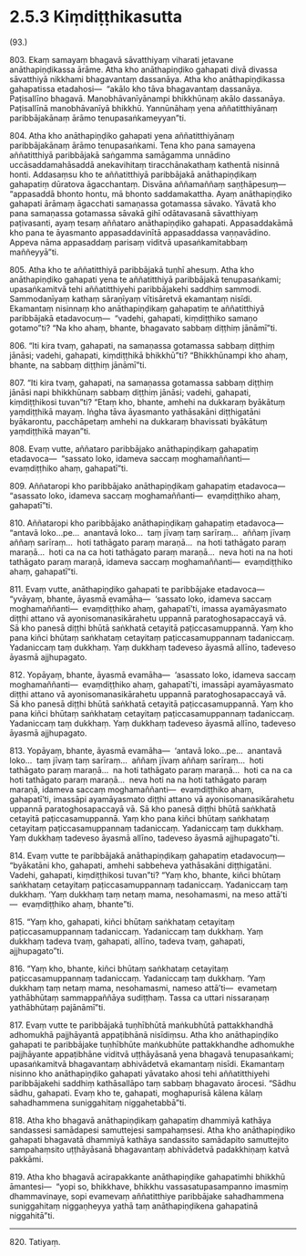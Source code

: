 

# 2.5.3 Kiṃdiṭṭhikasutta




(93.)

803\. Ekaṃ samayaṃ bhagavā sāvatthiyaṃ viharati jetavane anāthapiṇḍikassa ārāme. Atha kho anāthapiṇḍiko gahapati divā divassa sāvatthiyā nikkhami bhagavantaṃ dassanāya. Atha kho anāthapiṇḍikassa gahapatissa etadahosi—  “akālo kho tāva bhagavantaṃ dassanāya. Paṭisallīno bhagavā. Manobhāvanīyānampi bhikkhūnaṃ akālo dassanāya. Paṭisallīnā manobhāvanīyā bhikkhū. Yannūnāhaṃ yena aññatitthiyānaṃ paribbājakānaṃ ārāmo tenupasaṅkameyyan”ti.

804\. Atha kho anāthapiṇḍiko gahapati yena aññatitthiyānaṃ paribbājakānaṃ ārāmo tenupasaṅkami. Tena kho pana samayena aññatitthiyā paribbājakā saṅgamma samāgamma unnādino uccāsaddamahāsaddā anekavihitaṃ tiracchānakathaṃ kathentā nisinnā honti. Addasaṃsu kho te aññatitthiyā paribbājakā anāthapiṇḍikaṃ gahapatiṃ dūratova āgacchantaṃ. Disvāna aññamaññaṃ saṇṭhāpesuṃ—  “appasaddā bhonto hontu, mā bhonto saddamakattha. Ayaṃ anāthapiṇḍiko gahapati ārāmaṃ āgacchati samaṇassa gotamassa sāvako. Yāvatā kho pana samaṇassa gotamassa sāvakā gihī odātavasanā sāvatthiyaṃ paṭivasanti, ayaṃ tesaṃ aññataro anāthapiṇḍiko gahapati. Appasaddakāmā kho pana te āyasmanto appasaddavinītā appasaddassa vaṇṇavādino. Appeva nāma appasaddaṃ parisaṃ viditvā upasaṅkamitabbaṃ maññeyyā”ti.

805\. Atha kho te aññatitthiyā paribbājakā tuṇhī ahesuṃ. Atha kho anāthapiṇḍiko gahapati yena te aññatitthiyā paribbājakā tenupasaṅkami; upasaṅkamitvā tehi aññatitthiyehi paribbājakehi saddhiṃ sammodi. Sammodanīyaṃ kathaṃ sāraṇīyaṃ vītisāretvā ekamantaṃ nisīdi. Ekamantaṃ nisinnaṃ kho anāthapiṇḍikaṃ gahapatiṃ te aññatitthiyā paribbājakā etadavocuṃ—  “vadehi, gahapati, kiṃdiṭṭhiko samaṇo gotamo”ti? “Na kho ahaṃ, bhante, bhagavato sabbaṃ diṭṭhiṃ jānāmī”ti.

806\. “Iti kira tvaṃ, gahapati, na samaṇassa gotamassa sabbaṃ diṭṭhiṃ jānāsi; vadehi, gahapati, kiṃdiṭṭhikā bhikkhū”ti? “Bhikkhūnampi kho ahaṃ, bhante, na sabbaṃ diṭṭhiṃ jānāmī”ti.

807\. “Iti kira tvaṃ, gahapati, na samaṇassa gotamassa sabbaṃ diṭṭhiṃ jānāsi napi bhikkhūnaṃ sabbaṃ diṭṭhiṃ jānāsi; vadehi, gahapati, kiṃdiṭṭhikosi tuvan”ti? “Etaṃ kho, bhante, amhehi na dukkaraṃ byākātuṃ yaṃdiṭṭhikā mayaṃ. Iṅgha tāva āyasmanto yathāsakāni diṭṭhigatāni byākarontu, pacchāpetaṃ amhehi na dukkaraṃ bhavissati byākātuṃ yaṃdiṭṭhikā mayan”ti.

808\. Evaṃ vutte, aññataro paribbājako anāthapiṇḍikaṃ gahapatiṃ etadavoca—  “sassato loko, idameva saccaṃ moghamaññanti—  evaṃdiṭṭhiko ahaṃ, gahapatī”ti.

809\. Aññataropi kho paribbājako anāthapiṇḍikaṃ gahapatiṃ etadavoca—  “asassato loko, idameva saccaṃ moghamaññanti—  evaṃdiṭṭhiko ahaṃ, gahapatī”ti.

810\. Aññataropi kho paribbājako anāthapiṇḍikaṃ gahapatiṃ etadavoca—  “antavā loko…pe…  anantavā loko…  taṃ jīvaṃ taṃ sarīraṃ…  aññaṃ jīvaṃ aññaṃ sarīraṃ…  hoti tathāgato paraṃ maraṇā…  na hoti tathāgato paraṃ maraṇā…  hoti ca na ca hoti tathāgato paraṃ maraṇā…  neva hoti na na hoti tathāgato paraṃ maraṇā, idameva saccaṃ moghamaññanti—  evaṃdiṭṭhiko ahaṃ, gahapatī”ti.

811\. Evaṃ vutte, anāthapiṇḍiko gahapati te paribbājake etadavoca—  “yvāyaṃ, bhante, āyasmā evamāha—  ‘sassato loko, idameva saccaṃ moghamaññanti—  evaṃdiṭṭhiko ahaṃ, gahapatī’ti, imassa ayamāyasmato diṭṭhi attano vā ayonisomanasikārahetu uppannā paratoghosapaccayā vā. Sā kho panesā diṭṭhi bhūtā saṅkhatā cetayitā paṭiccasamuppannā. Yaṃ kho pana kiñci bhūtaṃ saṅkhataṃ cetayitaṃ paṭiccasamuppannaṃ tadaniccaṃ. Yadaniccaṃ taṃ dukkhaṃ. Yaṃ dukkhaṃ tadeveso āyasmā allīno, tadeveso āyasmā ajjhupagato.

812\. Yopāyaṃ, bhante, āyasmā evamāha—  ‘asassato loko, idameva saccaṃ moghamaññanti—  evaṃdiṭṭhiko ahaṃ, gahapatī’ti, imassāpi ayamāyasmato diṭṭhi attano vā ayonisomanasikārahetu uppannā paratoghosapaccayā vā. Sā kho panesā diṭṭhi bhūtā saṅkhatā cetayitā paṭiccasamuppannā. Yaṃ kho pana kiñci bhūtaṃ saṅkhataṃ cetayitaṃ paṭiccasamuppannaṃ tadaniccaṃ. Yadaniccaṃ taṃ dukkhaṃ. Yaṃ dukkhaṃ tadeveso āyasmā allīno, tadeveso āyasmā ajjhupagato.

813\. Yopāyaṃ, bhante, āyasmā evamāha—  ‘antavā loko…pe…  anantavā loko…  taṃ jīvaṃ taṃ sarīraṃ…  aññaṃ jīvaṃ aññaṃ sarīraṃ…  hoti tathāgato paraṃ maraṇā…  na hoti tathāgato paraṃ maraṇā…  hoti ca na ca hoti tathāgato paraṃ maraṇā…  neva hoti na na hoti tathāgato paraṃ maraṇā, idameva saccaṃ moghamaññanti—  evaṃdiṭṭhiko ahaṃ, gahapatī’ti, imassāpi ayamāyasmato diṭṭhi attano vā ayonisomanasikārahetu uppannā paratoghosapaccayā vā. Sā kho panesā diṭṭhi bhūtā saṅkhatā cetayitā paṭiccasamuppannā. Yaṃ kho pana kiñci bhūtaṃ saṅkhataṃ cetayitaṃ paṭiccasamuppannaṃ tadaniccaṃ. Yadaniccaṃ taṃ dukkhaṃ. Yaṃ dukkhaṃ tadeveso āyasmā allīno, tadeveso āyasmā ajjhupagato”ti.

814\. Evaṃ vutte te paribbājakā anāthapiṇḍikaṃ gahapatiṃ etadavocuṃ—  “byākatāni kho, gahapati, amhehi sabbeheva yathāsakāni diṭṭhigatāni. Vadehi, gahapati, kiṃdiṭṭhikosi tuvan”ti? “Yaṃ kho, bhante, kiñci bhūtaṃ saṅkhataṃ cetayitaṃ paṭiccasamuppannaṃ tadaniccaṃ. Yadaniccaṃ taṃ dukkhaṃ. ‘Yaṃ dukkhaṃ taṃ netaṃ mama, nesohamasmi, na meso attā’ti—  evaṃdiṭṭhiko ahaṃ, bhante”ti.

815\. “Yaṃ kho, gahapati, kiñci bhūtaṃ saṅkhataṃ cetayitaṃ paṭiccasamuppannaṃ tadaniccaṃ. Yadaniccaṃ taṃ dukkhaṃ. Yaṃ dukkhaṃ tadeva tvaṃ, gahapati, allīno, tadeva tvaṃ, gahapati, ajjhupagato”ti.

816\. “Yaṃ kho, bhante, kiñci bhūtaṃ saṅkhataṃ cetayitaṃ paṭiccasamuppannaṃ tadaniccaṃ. Yadaniccaṃ taṃ dukkhaṃ. ‘Yaṃ dukkhaṃ taṃ netaṃ mama, nesohamasmi, nameso attā’ti—  evametaṃ yathābhūtaṃ sammappaññāya sudiṭṭhaṃ. Tassa ca uttari nissaraṇaṃ yathābhūtaṃ pajānāmī”ti.

817\. Evaṃ vutte te paribbājakā tuṇhībhūtā maṅkubhūtā pattakkhandhā adhomukhā pajjhāyantā appaṭibhānā nisīdiṃsu. Atha kho anāthapiṇḍiko gahapati te paribbājake tuṇhībhūte maṅkubhūte pattakkhandhe adhomukhe pajjhāyante appaṭibhāne viditvā uṭṭhāyāsanā yena bhagavā tenupasaṅkami; upasaṅkamitvā bhagavantaṃ abhivādetvā ekamantaṃ nisīdi. Ekamantaṃ nisinno kho anāthapiṇḍiko gahapati yāvatako ahosi tehi aññatitthiyehi paribbājakehi saddhiṃ kathāsallāpo taṃ sabbaṃ bhagavato ārocesi. “Sādhu sādhu, gahapati. Evaṃ kho te, gahapati, moghapurisā kālena kālaṃ sahadhammena suniggahitaṃ niggahetabbā”ti.

818\. Atha kho bhagavā anāthapiṇḍikaṃ gahapatiṃ dhammiyā kathāya sandassesi samādapesi samuttejesi sampahaṃsesi. Atha kho anāthapiṇḍiko gahapati bhagavatā dhammiyā kathāya sandassito samādapito samuttejito sampahaṃsito uṭṭhāyāsanā bhagavantaṃ abhivādetvā padakkhiṇaṃ katvā pakkāmi.

819\. Atha kho bhagavā acirapakkante anāthapiṇḍike gahapatimhi bhikkhū āmantesi—  “yopi so, bhikkhave, bhikkhu vassasatupasampanno imasmiṃ dhammavinaye, sopi evamevaṃ aññatitthiye paribbājake sahadhammena suniggahitaṃ niggaṇheyya yathā taṃ anāthapiṇḍikena gahapatinā niggahitā”ti.

---

820\. Tatiyaṃ.





